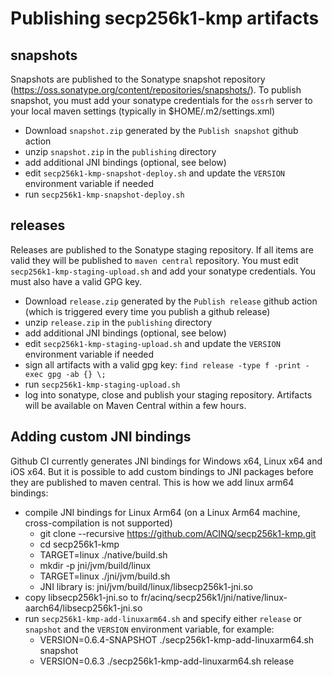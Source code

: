 # Publishing secp256k1-kmp artifacts

## snapshots

Snapshots are published to the Sonatype snapshot repository (https://oss.sonatype.org/content/repositories/snapshots/).
To publish snapshot, you must add your sonatype credentials for the `ossrh` server to your local maven settings (typically in $HOME/.m2/settings.xml)

- Download `snapshot.zip` generated by the `Publish snapshot` github action
- unzip `snapshot.zip` in the `publishing` directory
- add additional JNI bindings (optional, see below)
- edit `secp256k1-kmp-snapshot-deploy.sh` and update the `VERSION` environment variable if needed
- run `secp256k1-kmp-snapshot-deploy.sh`

## releases

Releases are published to the Sonatype staging repository. If all items are valid they will be published to `maven central` repository.
You must edit `secp256k1-kmp-staging-upload.sh` and add your sonatype credentials. You must also have a valid GPG key.

- Download `release.zip` generated by the `Publish release` github action (which is triggered every time you publish a github release)
- unzip `release.zip` in the `publishing` directory
- add additional JNI bindings (optional, see below)
- edit `secp256k1-kmp-staging-upload.sh` and update the `VERSION` environment variable if needed
- sign all artifacts with a valid gpg key: `find release -type f -print -exec gpg -ab {} \;`
- run `secp256k1-kmp-staging-upload.sh`
- log into sonatype, close and publish your staging repository. Artifacts will be available on Maven Central within a few hours.

## Adding custom JNI bindings

Github CI currently generates JNI bindings for Windows x64, Linux x64 and iOS x64. But it is possible to add custom bindings to JNI packages before 
they are published to maven central. This is how we add linux arm64 bindings:
- compile JNI bindings for Linux Arm64 (on a Linux Arm64 machine, cross-compilation is not supported)
  - git clone --recursive https://github.com/ACINQ/secp256k1-kmp.git
  - cd secp256k1-kmp 
  - TARGET=linux ./native/build.sh 
  - mkdir -p jni/jvm/build/linux 
  - TARGET=linux ./jni/jvm/build.sh 
  - JNI library is: jni/jvm/build/linux/libsecp256k1-jni.so
- copy libsecp256k1-jni.so to fr/acinq/secp256k1/jni/native/linux-aarch64/libsecp256k1-jni.so
- run `secp256k1-kmp-add-linuxarm64.sh` and specify either `release` or `snapshot` and the `VERSION` environment variable, for example:
  - VERSION=0.6.4-SNAPSHOT ./secp256k1-kmp-add-linuxarm64.sh snapshot
  - VERSION=0.6.3 ./secp256k1-kmp-add-linuxarm64.sh release

